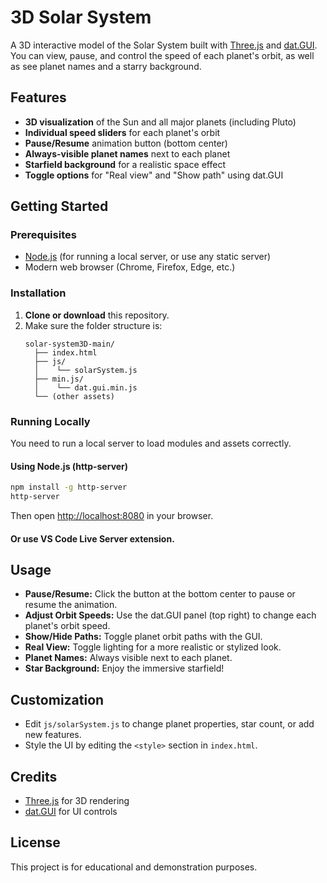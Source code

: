 # 3D Solar System

A 3D interactive model of the Solar System built with [Three.js](https://threejs.org/) and [dat.GUI](https://github.com/dataarts/dat.gui).  
You can view, pause, and control the speed of each planet's orbit, as well as see planet names and a starry background.

## Features

- **3D visualization** of the Sun and all major planets (including Pluto)
- **Individual speed sliders** for each planet's orbit
- **Pause/Resume** animation button (bottom center)
- **Always-visible planet names** next to each planet
- **Starfield background** for a realistic space effect
- **Toggle options** for "Real view" and "Show path" using dat.GUI

## Getting Started

### Prerequisites

- [Node.js](https://nodejs.org/) (for running a local server, or use any static server)
- Modern web browser (Chrome, Firefox, Edge, etc.)

### Installation

1. **Clone or download** this repository.
2. Make sure the folder structure is:
    ```
    solar-system3D-main/
      ├── index.html
      ├── js/
      │    └── solarSystem.js
      ├── min.js/
      │    └── dat.gui.min.js
      └── (other assets)
    ```

### Running Locally

You need to run a local server to load modules and assets correctly.

#### Using Node.js (http-server)

```sh
npm install -g http-server
http-server
```
Then open [http://localhost:8080](http://localhost:8080) in your browser.

#### Or use VS Code Live Server extension.

## Usage

- **Pause/Resume:** Click the button at the bottom center to pause or resume the animation.
- **Adjust Orbit Speeds:** Use the dat.GUI panel (top right) to change each planet's orbit speed.
- **Show/Hide Paths:** Toggle planet orbit paths with the GUI.
- **Real View:** Toggle lighting for a more realistic or stylized look.
- **Planet Names:** Always visible next to each planet.
- **Star Background:** Enjoy the immersive starfield!

## Customization

- Edit `js/solarSystem.js` to change planet properties, star count, or add new features.
- Style the UI by editing the `<style>` section in `index.html`.

## Credits

- [Three.js](https://threejs.org/) for 3D rendering
- [dat.GUI](https://github.com/dataarts/dat.gui) for UI controls

## License

This project is for educational and demonstration purposes.